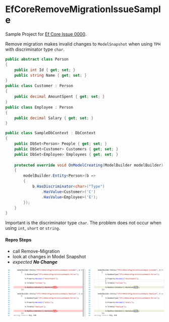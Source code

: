 # EfCoreRemoveMigrationIssueSample

Sample Project for [Ef Core Issue 0000]().

Remove migration makes invalid changes to `ModelSnapshot` when using `TPH` with discriminator type `char`.

``` csharp
public abstract class Person
{
    public int Id { get; set; }
    public string Name { get; set; }
}
public class Customer : Person
{
    public decimal AmountSpent { get; set; }
}
public class Employee : Person
{
    public decimal Salary { get; set; }
}
```

``` csharp
public class SampleDbContext : DbContext
{
    public DbSet<Person> People { get; set; }
    public DbSet<Customer> Customers { get; set; }
    public DbSet<Employee> Employees { get; set; }

    protected override void OnModelCreating(ModelBuilder modelBuilder)
    {
        modelBuilder.Entity<Person>(b =>
        {
            b.HasDiscriminator<char>("Type")
                .HasValue<Customer>('C')
                .HasValue<Employee>('E');
        });
    }
}
```

Important is the discriminator type `char`. The problem does not occur when using `int`, `short` or `string`. 

#### Repro Steps
 - call Remove-Migration
 - look at changes in Model Snapshot
 - *expected **No Change***
 
 ![ModelSnapshot](ModelSnapshotDifference.PNG)
